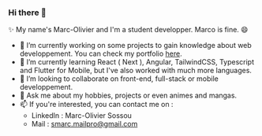 ### Hi there 👋

✨ My name's Marc-Olivier and I'm a student developper. Marco is fine. 😄

- 🔭 I’m currently working on some projects to gain knowledge about web developpement. You can check my portfolio [here](https://marcolivier.vercel.app/).
- 🌱 I’m currently learning React ( Next ), Angular, TailwindCSS, Typescript and Flutter for Mobile, but I've also worked with much more languages.
- 👯 I’m looking to collaborate on front-end, full-stack or mobile developpement.
- 💬 Ask me about my hobbies, projects or even animes and mangas.
- 📫 If you're interested, you can contact me on : 
  - LinkedIn : Marc-Olivier Sossou
  - Mail : smarc.mailpro@gmail.com
    
<!--
**MarcOlivier91/MarcOlivier91** is a ✨ _special_ ✨ repository because its `README.md` (this file) appears on your GitHub profile.

Here are some ideas to get you started:

- 🔭 I’m currently working on a Network project for my school.
- 🌱 I’m currently learning React ( Next ) and TailwindCSS.
- 👯 I’m looking to collaborate on front-end developpement.
- 💬 Ask me about my hoobies, projects and even animes and mangas.
- 📫 How to reach me: ...
- ⚡ Fun fact: ...
-->
